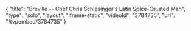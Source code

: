 {
    "title": "Breville -- Chef Chris Schlesinger's Latin Spice-Crusted Mah",
    "type": "solo",
    "layout": "iframe-static",
    "videoId": "3784735",
    "url": "\/tvpembed\/3784735"
}